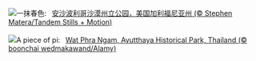 ![](https://www.bing.com/th?id=OHR.AnzaBorregoBloom_ZH-CN8284458835_UHD.jpg&w=1000)一抹春色:&nbsp;&ensp;[安沙波利哥沙漠州立公园，美国加利福尼亚州 (© Stephen Matera/Tandem Stills + Motion)](https://www.bing.com/th?id=OHR.AnzaBorregoBloom_ZH-CN8284458835_UHD.jpg)
<br><br/>
![](https://www.bing.com/th?id=OHR.AyutthayaTree_EN-US1871119120_UHD.jpg&w=1000)A piece of pi:&nbsp;&ensp;[Wat Phra Ngam, Ayutthaya Historical Park, Thailand (© boonchai wedmakawand/Alamy)](https://www.bing.com/th?id=OHR.AyutthayaTree_EN-US1871119120_UHD.jpg)
<br><br/>
